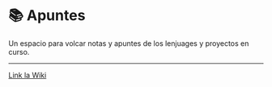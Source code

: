 # 📚 Apuntes

Un espacio para volcar notas y apuntes de los lenjuages y proyectos en curso.

***
[Link la Wiki](https://github.com/altaskur/Apuntes/wiki)
